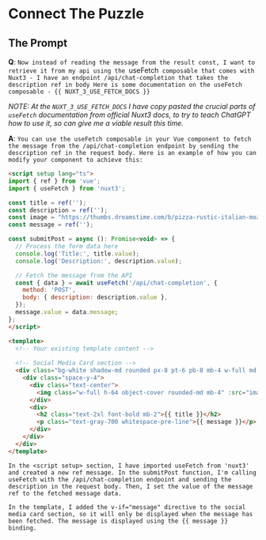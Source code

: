 # Connect The Puzzle

## The Prompt

**Q**: `Now instead of reading the message from the result const, I want to retrieve it from my api using the `useFetch` composable that comes with Nuxt3 - I have an endpoint /api/chat-completion that takes the description ref in body Here is some documentation on the useFetch composable - {{ NUXT_3_USE_FETCH_DOCS }}`

*NOTE: At the `NUXT_3_USE_FETCH_DOCS` I have copy pasted the crucial parts of `useFetch` documentation from official Nuxt3 docs, to try to teach ChatGPT how to use it, so can give me a viable result this time.*

**A**: `You can use the useFetch composable in your Vue component to fetch the message from the /api/chat-completion endpoint by sending the description ref in the request body. Here is an example of how you can modify your component to achieve this:`

```html
<script setup lang="ts">
import { ref } from 'vue';
import { useFetch } from 'nuxt3';

const title = ref('');
const description = ref('');
const image = "https://thumbs.dreamstime.com/b/pizza-rustic-italian-mozzarella-cheese-basil-leaves-35669930.jpg";
const message = ref('');

const submitPost = async (): Promise<void> => {
  // Process the form data here
  console.log('Title:', title.value);
  console.log('Description:', description.value);

  // Fetch the message from the API
  const { data } = await useFetch('/api/chat-completion', {
    method: 'POST',
    body: { description: description.value },
  });
  message.value = data.message;
};
</script>

<template>
  <!-- Your existing template content -->
  
  <!-- Social Media Card section -->
  <div class="bg-white shadow-md rounded px-8 pt-6 pb-8 mb-4 w-full md:w-2/3 lg:w-1/2 mx-auto" v-if="message">
    <div class="space-y-4">
      <div class="text-center">
        <img class="w-full h-64 object-cover rounded-md mb-4" :src="image" alt="Social media card preview image">
      </div>
      <div>
        <h2 class="text-2xl font-bold mb-2">{{ title }}</h2>
        <p class="text-gray-700 whitespace-pre-line">{{ message }}</p>
      </div>
    </div>
  </div>
</template>
```

`In the <script setup> section, I have imported useFetch from 'nuxt3' and created a new ref message. In the submitPost function, I'm calling useFetch with the /api/chat-completion endpoint and sending the description in the request body. Then, I set the value of the message ref to the fetched message data.`

`In the template, I added the v-if="message" directive to the social media card section, so it will only be displayed when the message has been fetched. The message is displayed using the {{ message }} binding.`
